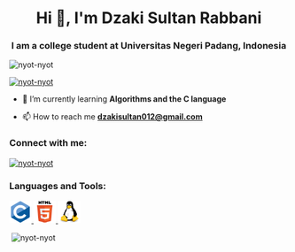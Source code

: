 <h1 align="center">Hi 👋, I'm Dzaki Sultan Rabbani</h1>
<h3 align="center">I am a college student at Universitas Negeri Padang, Indonesia</h3>

<p align="left"> <img src="https://komarev.com/ghpvc/?username=nyot-nyot&label=Profile%20views&color=0e75b6&style=flat" alt="nyot-nyot" /> </p>

<p align="left"> <a href="https://github.com/ryo-ma/github-profile-trophy"><img src="https://github-profile-trophy.vercel.app/?username=nyot-nyot" alt="nyot-nyot" /></a> </p>

- 🌱 I’m currently learning **Algorithms and the C language**

- 📫 How to reach me **dzakisultan012@gmail.com**

<h3 align="left">Connect with me:</h3>
<p align="left">
<a href="https://www.hackerrank.com/nyot-nyot" target="blank"><img align="center" src="https://raw.githubusercontent.com/rahuldkjain/github-profile-readme-generator/master/src/images/icons/Social/hackerrank.svg" alt="nyot-nyot" height="30" width="40" /></a>
</p>

<h3 align="left">Languages and Tools:</h3>
<p align="left"> <a href="https://www.cprogramming.com/" target="_blank" rel="noreferrer"> <img src="https://raw.githubusercontent.com/devicons/devicon/master/icons/c/c-original.svg" alt="c" width="40" height="40"/> </a> <a href="https://www.w3.org/html/" target="_blank" rel="noreferrer"> <img src="https://raw.githubusercontent.com/devicons/devicon/master/icons/html5/html5-original-wordmark.svg" alt="html5" width="40" height="40"/> </a> <a href="https://www.linux.org/" target="_blank" rel="noreferrer"> <img src="https://raw.githubusercontent.com/devicons/devicon/master/icons/linux/linux-original.svg" alt="linux" width="40" height="40"/> </a> </p>

<p>&nbsp;<img align="center" src="https://github-readme-stats.vercel.app/api?username=nyot-nyot&show_icons=true&locale=en" alt="nyot-nyot" /></p>

